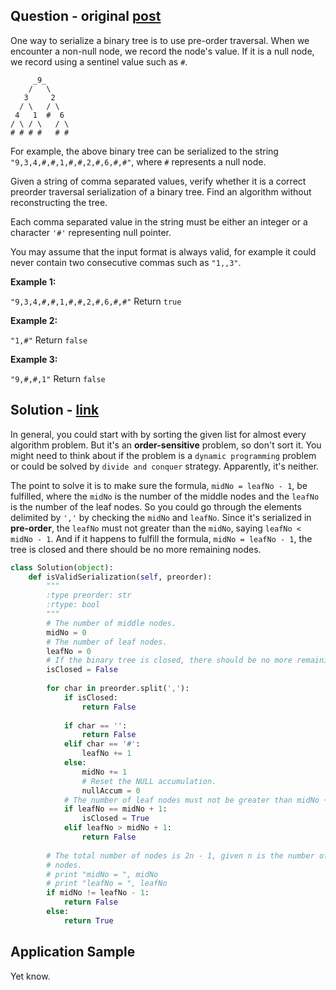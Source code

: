 Question - original [post](https://leetcode.com/problems/verify-preorder-serialization-of-a-binary-tree/)
---------------------------------------------------------------------------------------------------------

One way to serialize a binary tree is to use pre-order traversal. When we encounter a non-null node, we record the node's value. If it is a null node, we record using a sentinel value such as `#`.

```
     _9_
    /   \
   3     2
  / \   / \
 4   1  #  6
/ \ / \   / \
# # # #   # #
```

For example, the above binary tree can be serialized to the string `"9,3,4,#,#,1,#,#,2,#,6,#,#"`, where `#` represents a null node.

Given a string of comma separated values, verify whether it is a correct preorder traversal serialization of a binary tree. Find an algorithm without reconstructing the tree.

Each comma separated value in the string must be either an integer or a character `'#'` representing null pointer.

You may assume that the input format is always valid, for example it could never contain two consecutive commas such as `"1,,3"`.

**Example 1:**

`"9,3,4,#,#,1,#,#,2,#,6,#,#"` Return `true`

**Example 2:**

`"1,#"` Return `false`

**Example 3:**

`"9,#,#,1"` Return `false`

Solution - [link](answer.py)
----------------------------

In general, you could start with by sorting the given list for almost every algorithm problem. But it's an **order-sensitive** problem, so don't sort it. You might need to think about if the problem is a `dynamic programming` problem or could be solved by `divide and conquer` strategy. Apparently, it's neither.

The point to solve it is to make sure the formula, `midNo = leafNo - 1`, be fulfilled, where the `midNo` is the number of the middle nodes and the `leafNo` is the number of the leaf nodes. So you could go through the elements delimited by `','` by checking the `midNo` and `leafNo`. Since it's serialized in **pre-order**, the `leafNo` must not greater than the `midNo`, saying `leafNo < midNo - 1`. And if it happens to fulfill the formula, `midNo = leafNo - 1`, the tree is closed and there should be no more remaining nodes.

```python
class Solution(object):
    def isValidSerialization(self, preorder):
        """
        :type preorder: str
        :rtype: bool
        """
        # The number of middle nodes.
        midNo = 0
        # The number of leaf nodes.
        leafNo = 0
        # If the binary tree is closed, there should be no more remaining nodes.
        isClosed = False
        
        for char in preorder.split(','):
            if isClosed:
                return False
        
            if char == '':
                return False
            elif char == '#':
                leafNo += 1
            else:
                midNo += 1
                # Reset the NULL accumulation.
                nullAccum = 0
            # The number of leaf nodes must not be greater than midNo + 1.
            if leafNo == midNo + 1:
                isClosed = True
            elif leafNo > midNo + 1:
                return False
        
        # The total number of nodes is 2n - 1, given n is the number of leaf
        # nodes.
        # print "midNo = ", midNo
        # print "leafNo = ", leafNo
        if midNo != leafNo - 1:
            return False
        else:
            return True
```

Application Sample
------------------

Yet know.
